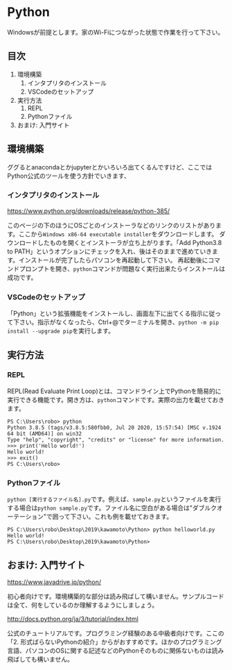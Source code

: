 # Python

Windowsが前提とします。家のWi-Fiにつながった状態で作業を行って下さい。

## 目次

1. 環境構築
    1. インタプリタのインストール
    2. VSCodeのセットアップ
2. 実行方法
    1. REPL
    2. Pythonファイル
3. おまけ: 入門サイト

## 環境構築

ググるとanacondaとかjupyterとかいろいろ出てくるんですけど、ここではPython公式のツールを使う方針でいきます、

### インタプリタのインストール

https://www.python.org/downloads/release/python-385/

このページの下のほうにOSごとのインストーラなどのリンクのリストがあります。ここから`Windows x86-64 executable installer`をダウンロードします。
ダウンロードしたものを開くとインストーラが立ち上がります。「Add Python3.8 to PATH」というオプションにチェックを入れ、後はそのままで進めていきます。インストールが完了したらパソコンを再起動して下さい。
再起動後にコマンドプロンプトを開き、`python`コマンドが問題なく実行出来たらインストールは成功です。

### VSCodeのセットアップ

「Python」という拡張機能をインストールし、画面左下に出てくる指示に従って下さい。指示がなくなったら、Ctrl+@でターミナルを開き、`python -m pip install --upgrade pip`を実行します。

## 実行方法

### REPL

REPL(Read Evaluate Print Loop)とは、コマンドライン上でPythonを簡易的に実行できる機能です。開き方は、`python`コマンドです。実際の出力を載せておきます。

```
PS C:\Users\robo> python
Python 3.8.5 (tags/v3.8.5:580fbb0, Jul 20 2020, 15:57:54) [MSC v.1924 64 bit (AMD64)] on win32
Type "help", "copyright", "credits" or "license" for more information.
>>> print('Hello world!')
Hello world!
>>> exit()
PS C:\Users\robo> 
```

### Pythonファイル

`python [実行するファイル名].py`です。例えば、`sample.py`というファイルを実行する場合は`python sample.py`です。ファイル名に空白がある場合は"ダブルクオーテーション"で囲って下さい。これも例を載せておきます。

```
PS C:\Users\robo\Desktop\2019\kawamoto\Python> python helloworld.py
Hello world!
PS C:\Users\robo\Desktop\2019\kawamoto\Python>
```

## おまけ: 入門サイト

https://www.javadrive.jp/python/

初心者向けです。環境構築的な部分は読み飛ばして構いません。サンプルコードは全て、何をしているのか理解するようにしましょう。

http://docs.python.org/ja/3/tutorial/index.html

公式のチュートリアルです。プログラミング経験のある中級者向けです。ここの「2. 形式ばらないPythonの紹介」からがおすすめです。ほかのプログラミング言語、パソコンのOSに関する記述などのPythonそのものに関係ないものは読み飛ばしても構いません。

